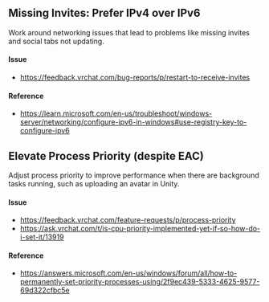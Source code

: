 ## Missing Invites: Prefer IPv4 over IPv6

Work around networking issues that lead to problems like missing invites and social tabs not updating.

#### Issue

- https://feedback.vrchat.com/bug-reports/p/restart-to-receive-invites

#### Reference

- https://learn.microsoft.com/en-us/troubleshoot/windows-server/networking/configure-ipv6-in-windows#use-registry-key-to-configure-ipv6

## Elevate Process Priority (despite EAC)

Adjust process priority to improve performance when there are background tasks running, such as uploading an avatar in Unity.

#### Issue

- https://feedback.vrchat.com/feature-requests/p/process-priority
- https://ask.vrchat.com/t/is-cpu-priority-implemented-yet-if-so-how-do-i-set-it/13919

#### Reference

- https://answers.microsoft.com/en-us/windows/forum/all/how-to-permanently-set-priority-processes-using/2f9ec439-5333-4625-9577-69d322cfbc5e


